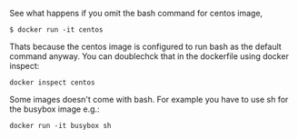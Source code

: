See what happens if you omit the bash command for centos image,

```
$ docker run -it centos     
```

Thats because the centos image is configured to run bash as the default command anyway. You can doublechck that in the dockerfile using docker inspect:

```
docker inspect centos
```

Some images doesn't come with bash. For example you have to use sh for the busybox  image e.g.:

```
docker run -it busybox sh
```

